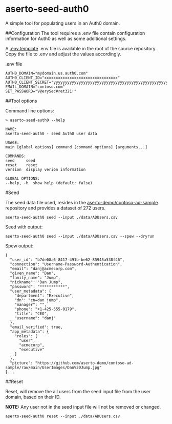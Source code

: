 # aserto-seed-auth0

A simple tool for populating users in an Auth0 domain. 

##Configuration
The tool requires a .env file contain configuration information for Auth0 as well as some additional settings. 

A [.env.template](https://raw.githubusercontent.com/aserto-demo/aserto-seed-auth0/main/.env.template) .env file is available in the root of the source repository. Copy the file to .env and adjust the values accordingly.

.env file 

	AUTH0_DOMAIN="mydomain.us.auth0.com"
	AUTH0_CLIENT_ID="xxxxxxxxxxxxxxxxxxxxxxxxxxxxxxxx"
	AUTH0_CLIENT_SECRET="yyyyyyyyyyyyyyyyyyyyyyyyyyyyyyyyyyyyyyyyyyyyyyyyyyyyyyyyyyyyyyyy"
	EMAIL_DOMAIN="contoso.com"
	SET_PASSWORD="V@erySec#ret321!"


##Tool options

Command line options:

	> aserto-seed-auth0 --help

	NAME:
	aserto-seed-auth0 - seed Auth0 user data

	USAGE:
	main [global options] command [command options] [arguments...]

	COMMANDS:
	seed     seed
	reset    reset
	version  display verion information

	GLOBAL OPTIONS:
	--help, -h  show help (default: false)

#Seed

The seed data file used, resides in the [aserto-demo/contoso-ad-sample](https://github.com/aserto-demo/contoso-ad-sample) repository and provides a dataset of 272 users. 

	aserto-seed-auth0 seed --input ./data/ADUsers.csv
	

Seed with output:

	aserto-seed-auth0 seed --input ./data/ADUsers.csv --spew --dryrun
	
Spew output:

	{
	  "user_id": "b7de08a6-8417-491b-be62-85945a538f46",
	  "connection": "Username-Password-Authentication",
	  "email": "danj@acmecorp.com",
	  "given_name": "Dan",
	  "family_name": "Jump",
	  "nickname": "Dan Jump",
	  "password": "***********",
	  "user_metadata": {
	    "department": "Executive",
	    "dn": "cn=dan jump",
	    "manager": "",
	    "phone": "+1-425-555-0179",
	    "title": "CEO",
	    "username": "danj"
	  },
	  "email_verified": true,
	  "app_metadata": {
	    "roles": [
	      "user",
	      "acmecorp",
	      "executive"
	    ]
	  },
	  "picture": "https://github.com/aserto-demo/contoso-ad-sample/raw/main/UserImages/Dan%20Jump.jpg"
	}...

##Reset

Reset, will remove the all users from the seed input file from the user domain, based on their ID. 

**NOTE:** Any user not in the seed input file will not be removed or changed.

	aserto-seed-auth0 reset --input ./data/ADUsers.csv
	
